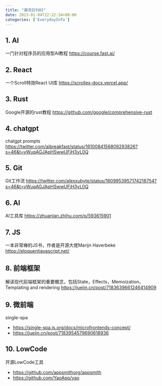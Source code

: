 ```yaml
---
title: "潮流日刊02"
date: 2023-01-04T22:22:34+08:00
categories: ['EverydayInfo']
---
```


## 1. AI
一门针对程序员的应用型Ai教程
https://course.fast.ai/

## 2. React
一个Scroll特效React UI库
https://scrollex-docs.vercel.app/

## 3. Rust
Google开源的rust教程
https://github.com/google/comprehensive-rust

## 4. chatgpt
chatgpt prompts
https://twitter.com/aibreakfast/status/1610084156809293826?s=46&t=vWupAGJApHSwwUFiH3yL0Q

## 5. Git
Git工作流
https://twitter.com/alexxubyte/status/1609953957174218754?s=46&t=vWupAGJApHSwwUFiH3yL0Q

## 6. AI
AI工具库
https://zhuanlan.zhihu.com/p/593615901

## 7. JS
一本非常棒的JS书，作者是开源大佬Marijn Haverbeke
https://eloquentjavascript.net/

## 8. 前端框架
解读现代前端框架的重要概念，包括State，Effects，Memoization，Templating and rendering
https://juejin.cn/post/7183639661246414909

## 9. 微前端
single-spa
- https://single-spa.js.org/docs/microfrontends-concept/
- https://juejin.cn/post/7183954579690618936
## 10. LowCode
开源LowCode工具
- https://github.com/appsmithorg/appsmith
- https://github.com/YaoApp/yao